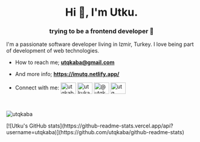 <h1 align="center">Hi 👋, I'm Utku.</h1>
<h3 align="center">trying to be a frontend developer 🤪</h3>

<p align="left"> 
  I'm a passionate software developer living in Izmir, Turkey. I love being part of development of web technologies.
</p>

- How to reach me; **utqkaba@gmail.com**
- And more info; **https://imutq.netlify.app/**
  
- Connect with me:
<a href="https://twitter.com/utqkaba" target="blank"><img align="center" src="https://raw.githubusercontent.com/rahuldkjain/github-profile-readme-generator/master/src/images/icons/Social/twitter.svg" alt="utqkaba" height="30" width="40" /></a>
<a href="https://linkedin.com/in/utkukaba" target="blank"><img align="center" src="https://raw.githubusercontent.com/rahuldkjain/github-profile-readme-generator/master/src/images/icons/Social/linked-in-alt.svg" alt="utkukaba" height="30" width="40" /></a>
<a href="https://medium.com/@utkukaba" target="blank"><img align="center" src="https://raw.githubusercontent.com/rahuldkjain/github-profile-readme-generator/master/src/images/icons/Social/medium.svg" alt="@utqkaba" height="30" width="40" /></a>
<a href="https://www.leetcode.com/utq" target="blank"><img align="center" src="https://raw.githubusercontent.com/rahuldkjain/github-profile-readme-generator/master/src/images/icons/Social/leet-code.svg" alt="utq" height="30" width="40" /></a>

<br/>

<p><img align="center" src="https://github-readme-stats.vercel.app/api/top-langs?username=utqkaba&show_icons=true&locale=en&layout=donut&theme=tokyonight" alt="utqkaba" /></p>
[![Utku's GitHub stats](https://github-readme-stats.vercel.app/api?username=utqkaba)](https://github.com/utqkaba/github-readme-stats)
